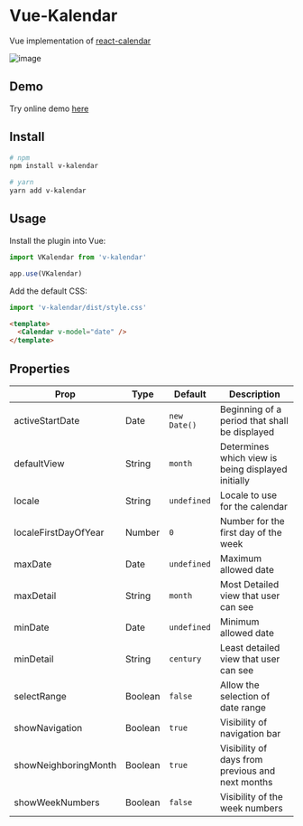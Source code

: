 # Vue-Kalendar

Vue implementation of [react-calendar](https://github.com/wojtekmaj/react-calendar)

![image](https://user-images.githubusercontent.com/43260704/155877284-3c046e4f-65e3-4f86-80f7-8083f77ab6a4.png)

## Demo

Try online demo [here](https://stackblitz.com/edit/vue-mjmwn4)

## Install

```bash
# npm
npm install v-kalendar

# yarn
yarn add v-kalendar
```

## Usage

Install the plugin into Vue:

```js
import VKalendar from 'v-kalendar'

app.use(VKalendar)
```

Add the default CSS:

```js
import 'v-kalendar/dist/style.css'
```

```html
<template>
  <Calendar v-model="date" />
</template>
```

## Properties

| Prop                  | Type            | Default     | Description                                                   |
|-----------------------|-----------------|-------------|---------------------------------------------------------------|
| activeStartDate       | Date            | `new Date()`| Beginning of a period that shall be displayed                 |
| defaultView           | String          | `month`     | Determines which view is being displayed initially            |
| locale                | String          | `undefined` | Locale to use for the calendar                                |
| localeFirstDayOfYear  | Number          | `0`         | Number for the first day of the week                          |
| maxDate               | Date            | `undefined` | Maximum allowed date                                          |
| maxDetail             | String          | `month`     | Most Detailed view that user can see                          |
| minDate               | Date            | `undefined` | Minimum allowed date                                          |
| minDetail             | String          | `century`   | Least detailed view that user can see                         |
| selectRange           | Boolean         | `false`     | Allow the selection of date range                             |
| showNavigation        | Boolean         | `true`      | Visibility of navigation bar                                  |
| showNeighboringMonth  | Boolean         | `true`      | Visibility of days from previous and next months              |
| showWeekNumbers       | Boolean         | `false`     | Visibility of the week numbers                                |
